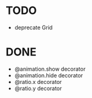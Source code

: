 # TODO

- deprecate Grid

# DONE
- @animation.show decorator
- @animation.hide decorator
- @ratio.x decorator
- @ratio.y decorator

